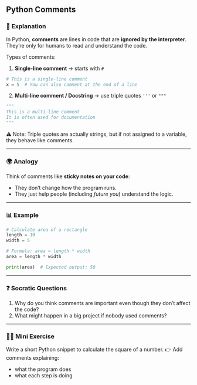 ## Python Comments

### 📝 Explanation

In Python, **comments** are lines in code that are **ignored by the interpreter**. They’re only for humans to read and understand the code.

Types of comments:

1. **Single-line comment** → starts with `#`

```python
# This is a single-line comment
x = 5  # You can also comment at the end of a line
```

2. **Multi-line comment / Docstring** → use triple quotes `'''` or `"""`

```python
"""
This is a multi-line comment
It is often used for documentation
"""
```

⚠️ Note: Triple quotes are actually strings, but if not assigned to a variable, they behave like comments.

---

### 🌍 Analogy

Think of comments like **sticky notes on your code**:

* They don’t change how the program runs.
* They just help people (including *future you*) understand the logic.

---

### 📊 Example

```python
# Calculate area of a rectangle
length = 10
width = 5

# Formula: area = length * width
area = length * width

print(area)  # Expected output: 50
```

---

### ❓ Socratic Questions

1. Why do you think comments are important even though they don’t affect the code?
2. What might happen in a big project if nobody used comments?

---

### 🏋️‍♂️ Mini Exercise

Write a short Python snippet to calculate the square of a number.
👉 Add comments explaining:

* what the program does
* what each step is doing
